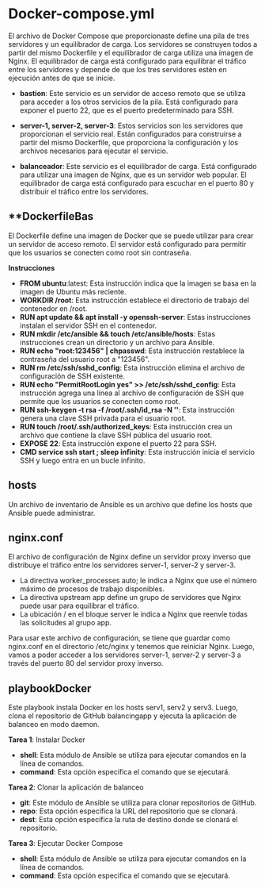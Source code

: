 # **Docker-compose.yml**

El archivo de Docker Compose que proporcionaste define una pila de tres servidores y un equilibrador de carga. Los servidores se construyen todos a partir del mismo Dockerfile y el equilibrador de carga utiliza una imagen de Nginx. El equilibrador de carga está configurado para equilibrar el tráfico entre los servidores y depende de que los tres servidores estén en ejecución antes de que se inicie.

* **bastion**: Este servicio es un servidor de acceso remoto que se utiliza para acceder a los otros servicios de la pila. Está configurado para exponer el puerto 22, que es el puerto predeterminado para SSH.

* **server-1, server-2, server-3**: Estos servicios son los servidores que proporcionan el servicio real. Están configurados para construirse a partir del mismo Dockerfile, que proporciona la configuración y los archivos necesarios para ejecutar el servicio.

* **balanceador**: Este servicio es el equilibrador de carga. Está configurado para utilizar una imagen de Nginx, que es un servidor web popular. El equilibrador de carga está configurado para escuchar en el puerto 80 y distribuir el tráfico entre los servidores.

## ****DockerfileBas**

El Dockerfile define una imagen de Docker que se puede utilizar para crear un servidor de acceso remoto. El servidor está configurado para permitir que los usuarios se conecten como root sin contraseña.

**Instrucciones**

* **FROM ubuntu**:latest: Esta instrucción indica que la imagen se basa en la imagen de Ubuntu más reciente.
* **WORKDIR /root**: Esta instrucción establece el directorio de trabajo del contenedor en /root.
* **RUN apt update && apt install -y openssh-server**: Estas instrucciones instalan el servidor SSH en el contenedor.
* **RUN mkdir /etc/ansible && touch /etc/ansible/hosts**: Estas instrucciones crean un directorio y un archivo para Ansible.
* **RUN echo "root:123456" | chpasswd**: Esta instrucción restablece la contraseña del usuario root a "123456".
* **RUN rm /etc/ssh/sshd_config**: Esta instrucción elimina el archivo de configuración de SSH existente.
* **RUN echo "PermitRootLogin yes" >> /etc/ssh/sshd_config**: Esta instrucción agrega una línea al archivo de configuración de SSH que permite que los usuarios se conecten como root.
* **RUN ssh-keygen -t rsa -f /root/.ssh/id_rsa -N ''**: Esta instrucción genera una clave SSH privada para el usuario root.
* **RUN touch /root/.ssh/authorized_keys**: Esta instrucción crea un archivo que contiene la clave SSH pública del usuario root.
* **EXPOSE 22**: Esta instrucción expone el puerto 22 para SSH.
* **CMD service ssh start ; sleep infinity**: Esta instrucción inicia el servicio SSH y luego entra en un bucle infinito.

## **hosts**

Un archivo de inventario de Ansible es un archivo que define los hosts que Ansible puede administrar.

## **nginx.conf**

El archivo de configuración de Nginx define un servidor proxy inverso que distribuye el tráfico entre los servidores server-1, server-2 y server-3.

* La directiva worker_processes auto; le indica a Nginx que use el número máximo de procesos de trabajo disponibles. 
* La directiva upstream app define un grupo de servidores que Nginx puede usar para equilibrar el tráfico. 
* La ubicación / en el bloque server le indica a Nginx que reenvíe todas las solicitudes al grupo app.

Para usar este archivo de configuración, se tiene que guardar como nginx.conf en el directorio /etc/nginx y tenemos que reiniciar Nginx. Luego, vamos a poder acceder a los servidores server-1, server-2 y server-3 a través del puerto 80 del servidor proxy inverso.

## **playbookDocker**

Este playbook instala Docker en los hosts serv1, serv2 y serv3. Luego, clona el repositorio de GitHub balancingapp y ejecuta la aplicación de balanceo en modo daemon.

**Tarea 1**: Instalar Docker

* **shell**: Esta módulo de Ansible se utiliza para ejecutar comandos en la línea de comandos.
* **command**: Esta opción especifica el comando que se ejecutará.

**Tarea 2**: Clonar la aplicación de balanceo

* **git**: Este módulo de Ansible se utiliza para clonar repositorios de GitHub.
* **repo**: Esta opción especifica la URL del repositorio que se clonará.
* **dest**: Esta opción especifica la ruta de destino donde se clonará el repositorio.

**Tarea 3**: Ejecutar Docker Compose

* **shell**: Esta módulo de Ansible se utiliza para ejecutar comandos en la línea de comandos.
* **command**: Esta opción especifica el comando que se ejecutará.